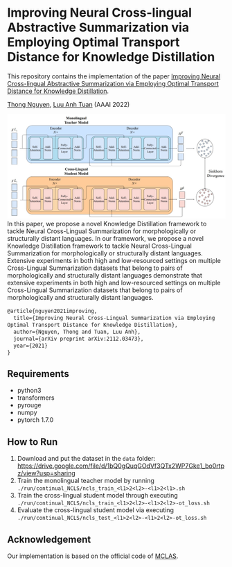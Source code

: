 # Improving Neural Cross-lingual Abstractive Summarization via Employing Optimal Transport Distance for Knowledge Distillation
This repository contains the implementation of the paper [Improving Neural Cross-lingual Abstractive Summarization via Employing Optimal Transport Distance for Knowledge Distillation](https://arxiv.org/abs/2112.03473).

[Thong Nguyen](https://nguyentthong.github.io/), [Luu Anh Tuan](https://tuanluu.github.io/) (AAAI 2022)

![Teaser image](./asset/teaser.jpg)
In this paper, we propose a novel Knowledge Distillation framework to tackle Neural Cross-Lingual Summarization for morphologically or structurally distant languages. In our framework, we propose a novel Knowledge Distillation
framework to tackle Neural Cross-Lingual Summarization for morphologically or structurally distant languages. Extensive experiments in both high and low-resourced settings on multiple Cross-Lingual Summarization datasets that belong to pairs of morphologically and structurally distant languages demonstrate that extensive experiments in both high and low-resourced settings on multiple Cross-Lingual Summarization datasets that belong to pairs of morphologically and structurally distant languages.

```
@article{nguyen2021improving,
  title={Improving Neural Cross-Lingual Summarization via Employing Optimal Transport Distance for Knowledge Distillation},
  author={Nguyen, Thong and Tuan, Luu Anh},
  journal={arXiv preprint arXiv:2112.03473},
  year={2021}
}
```

## Requirements
- python3
- transformers
- pyrouge
- numpy
- pytorch 1.7.0

## How to Run
1. Download and put the dataset in the ```data``` folder: https://drive.google.com/file/d/1bQ0gQuqGOdVf3QTx2WP7Gke1_bo0rtpz/view?usp=sharing
2. Train the monolingual teacher model by running ```./run/continual_NCLS/ncls_train_<l1>2<l2>-<l1>2<l1>.sh```
3. Train the cross-lingual student model through executing ```./run/continual_NCLS/ncls_train_<l1>2<l2>-<l1>2<l2>-ot_loss.sh```
4. Evaluate the cross-lingual student model via executing ```./run/continual_NCLS/ncls_test_<l1>2<l2>-<l1>2<l2>-ot_loss.sh```

## Acknowledgement
Our implementation is based on the official code of [MCLAS](https://github.com/ybai-nlp/MCLAS).